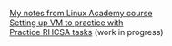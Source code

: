 [My notes from Linux Academy course](notes.md)  
[Setting up VM to practice with](vagrant.md)  
[Practice RHCSA tasks](tasks.md) (work in progress)
